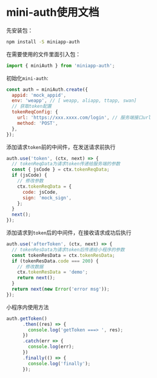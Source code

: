 # mini-auth使用文档

先安装包：

```bash
npm install -S miniapp-auth
```

在需要使用的文件里面引入包：

```javascript
import { miniAuth } from 'miniapp-auth';
```

初始化`mini-auth`:

```javascript
const auth = miniAuth.create({
  appid: 'mock_appid',
  env: 'weapp', // [ weapp, aliapp, ttapp, swan]
  // 获取token配置
  tokenReqConfig: {
    url: 'https://xxx.xxxx.com/login', // 服务端接口url
    method: 'POST',
  },
});
```

添加请求`token`前的中间件，在发送请求前执行

```javascript
auth.use('token', (ctx, next) => {
  // tokenReqData为请求token传递给服务端的参数
  const { jsCode } = ctx.tokenReqData;
  if (jsCode) {
    // 修改参数
    ctx.tokenReqData = {
      code: jsCode,
      sign: 'mock_sign',
    };
  }
  next();
});
```

添加请求到`token`后的中间件，在接收请求成功后执行

```javascript
auth.use('afterToken', (ctx, next) => {
  // tokenResData为请求token后传递给小程序的参数
  const tokenResData = ctx.tokenResData;
  if (tokenResData.code === 200) {
    // 修改数据
    ctx.tokenResData = 'demo';
    return next();
  }
  return next(new Error('error msg'));
});
```

小程序内使用方法

```javascript
auth.getToken()
      .then((res) => {
        console.log('getToken ===> ', res);
      })
      .catch(err => {
        console.log(err);
      })
      .finally(() => {
        console.log('finally');
      });
```


